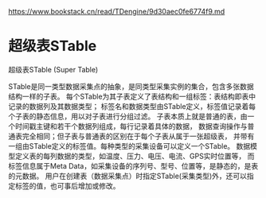 
<https://www.bookstack.cn/read/TDengine/9d30aec0fe6774f9.md>

# 超级表STable

超级表STable (Super Table)


STable是同一类型数据采集点的抽象，是同类型采集实例的集合，包含多张数据结构一样的子表。
每个STable为其子表定义了表结构和一组标签：表结构即表中记录的数据列及其数据类型；
标签名和数据类型由STable定义，标签值记录着每个子表的静态信息，用以对子表进行分组过滤。
子表本质上就是普通的表，由一个时间戳主键和若干个数据列组成，每行记录着具体的数据，
数据查询操作与普通表完全相同；但子表与普通表的区别在于每个子表从属于一张超级表，
并带有一组由STable定义的标签值。每种类型的采集设备可以定义一个STable。
数据模型定义表的每列数据的类型，如温度、压力、电压、电流、GPS实时位置等，
而标签信息属于Meta Data，如采集设备的序列号、型号、位置等，是静态的，是表的元数据。
用户在创建表（数据采集点）时指定STable(采集类型)外，还可以指定标签的值，也可事后增加或修改。
